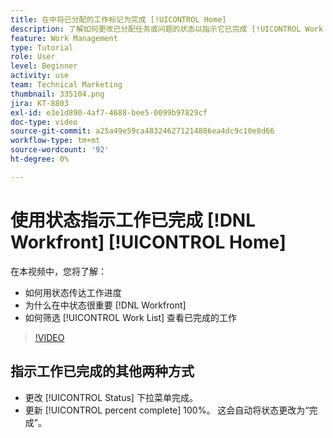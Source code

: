```yaml
---
title: 在中将已分配的工作标记为完成 [!UICONTROL Home]
description: 了解如何更改已分配任务或问题的状态以指示它已完成 [!UICONTROL Work List]. 然后筛选列表以仅查看已完成的工作。
feature: Work Management
type: Tutorial
role: User
level: Beginner
activity: use
team: Technical Marketing
thumbnail: 335104.png
jira: KT-8803
exl-id: e3e1d890-4af7-4688-bee5-0099b97829cf
doc-type: video
source-git-commit: a25a49e59ca483246271214886ea4dc9c10e8d66
workflow-type: tm+mt
source-wordcount: '92'
ht-degree: 0%

---
```


# 使用状态指示工作已完成 [!DNL Workfront] [!UICONTROL Home]

在本视频中，您将了解：

* 如何用状态传达工作进度
* 为什么在中状态很重要 [!DNL  Workfront]
* 如何筛选 [!UICONTROL Work List] 查看已完成的工作

>[!VIDEO](https://video.tv.adobe.com/v/335104/?quality=12&learn=on)


## 指示工作已完成的其他两种方式

* 更改 [!UICONTROL Status] 下拉菜单完成。
* 更新 [!UICONTROL percent complete] 100%。 这会自动将状态更改为“完成”。

<!---
learn more URLs
--->
